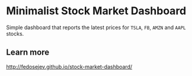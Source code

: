 # Minimalist Stock Market Dashboard

Simple dashboard that reports the latest prices for `TSLA`, `FB`, `AMZN` and `AAPL` stocks.

## Learn more

http://fedosejev.github.io/stock-market-dashboard/

